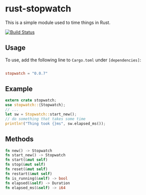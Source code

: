 # rust-stopwatch
This is a simple module used to time things in Rust.

[![Build Status](https://travis-ci.org/ellisonch/rust-stopwatch.svg?branch=master)](https://travis-ci.org/ellisonch/rust-stopwatch)

## Usage
To use, add the following line to `Cargo.toml` under `[dependencies]`:
```toml

stopwatch = "0.0.7"
```

## Example
```rust
extern crate stopwatch;
use stopwatch::{Stopwatch};
// ...
let sw = Stopwatch::start_new();
// do something that takes some time
println!("Thing took {}ms", sw.elapsed_ms());
```

## Methods
```rust
fn new() -> Stopwatch
fn start_new() -> Stopwatch
fn start(&mut self)
fn stop(&mut self)
fn reset(&mut self)
fn restart(&mut self)
fn is_running(&self) -> bool
fn elapsed(&self) -> Duration
fn elapsed_ms(&self) -> i64
```
